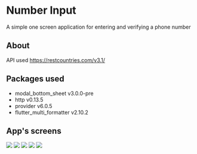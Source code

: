 # Number Input

A simple one screen application for entering and verifying a phone number

## About

API used https://restcountries.com/v3.1/

## Packages used

* modal_bottom_sheet v3.0.0-pre
* http v0.13.5
* provider v6.0.5
* flutter_multi_formatter v2.10.2

## App's screens

![](1.png)
![](2.png)
![](3.png)
![](4.png)
![](5.png)



